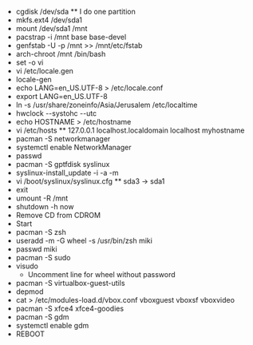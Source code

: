 * cgdisk /dev/sda
** I do one partition
* mkfs.ext4 /dev/sda1
* mount /dev/sda1 /mnt
* pacstrap -i /mnt base base-devel
* genfstab -U -p /mnt >> /mnt/etc/fstab
* arch-chroot /mnt /bin/bash
* set -o vi
* vi /etc/locale.gen
* locale-gen
* echo LANG=en_US.UTF-8 > /etc/locale.conf
* export LANG=en_US.UTF-8
* ln -s /usr/share/zoneinfo/Asia/Jerusalem /etc/localtime
* hwclock --systohc --utc
* echo HOSTNAME > /etc/hostname
* vi /etc/hosts
** 127.0.0.1	localhost.localdomain	localhost	myhostname
* pacman -S networkmanager
* systemctl enable NetworkManager
* passwd
* pacman -S gptfdisk syslinux
* syslinux-install_update -i -a -m
* vi /boot/syslinux/syslinux.cfg
** sda3 -> sda1
* exit
* umount -R /mnt
* shutdown -h now
* Remove CD from CDROM
* Start
* pacman -S zsh
* useradd -m -G wheel -s /usr/bin/zsh miki
* passwd miki
* pacman -S sudo
* visudo
    * Uncomment line for wheel without password
* pacman -S virtualbox-guest-utils
* depmod
* cat > /etc/modules-load.d/vbox.conf
    vboxguest
    vboxsf
    vboxvideo
* pacman -S xfce4 xfce4-goodies
* pacman -S gdm
* systemctl enable gdm
* REBOOT
